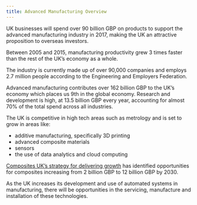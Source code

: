 ```yaml
---
title: Advanced Manufacturing Overview
---
```


UK businesses will spend over 90 billion GBP on products to support the advanced manufacturing industry in 2017, making the UK an attractive proposition to overseas investors.

Between 2005 and 2015, manufacturing productivity grew 3 times faster than the rest of the UK’s economy as a whole.

The industry is currently made up of over 90,000 companies and employs 2.7 million people according to the Engineering and Employers Federation.

Advanced manufacturing contributes over 162 billion GBP to the UK’s economy which places us 9th in the global economy. Research and development is high, at 13.5 billion GBP every year, accounting for almost 70% of the total spend across all industries.

The UK is competitive in high tech areas such as metrology and is set to grow in areas like:

- additive manufacturing, specifically 3D printing
- advanced composite materials
- sensors
- the use of data analytics and cloud computing

[Composites UK’s strategy for delivering growth](https://compositesuk.co.uk/system/files/documents/Strategy%20final%20version_1.pdf) has identified opportunities for composites increasing from 2 billion GBP to 12 billion GBP by 2030.

As the UK increases its development and use of automated systems in manufacturing, there will be opportunities in the servicing, manufacture and installation of these technologies.
